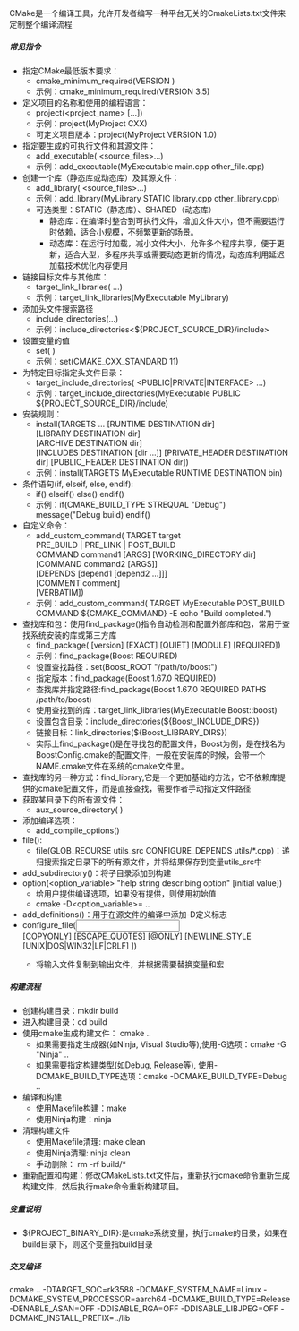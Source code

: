 CMake是一个编译工具，允许开发者编写一种平台无关的CmakeLists.txt文件来定制整个编译流程
##### 常见指令
* 指定CMake最低版本要求：
    - cmake_minimum_required(VERSION <version>)
    - 示例：cmake_minimum_required(VERSION 3.5)
* 定义项目的名称和使用的编程语言：
    - project(<project_name> [<language>...])
    - 示例：project(MyProject CXX)
    - 可定义项目版本：project(MyProject VERSION 1.0)
* 指定要生成的可执行文件和其源文件：
    - add_executable(<target> <source_files>...)
    - 示例：add_executable(MyExecutable main.cpp other_file.cpp)
* 创建一个库（静态库或动态库）及其源文件：
    - add_library(<target> <type> <source_files>...)
    - 示例：add_library(MyLibrary STATIC library.cpp other_library.cpp)
    - 可选类型：STATIC（静态库）、SHARED（动态库）
        - 静态库：在编译时整合到可执行文件，增加文件大小，但不需要运行时依赖，适合小规模，不频繁更新的场景。
        - 动态库：在运行时加载，减小文件大小，允许多个程序共享，便于更新，适合大型，多程序共享或需要动态更新的情况，动态库利用延迟加载技术优化内存使用
* 链接目标文件与其他库：
    - target_link_libraries(<target> <libraries>...)
    - 示例：target_link_libraries(MyExecutable MyLibrary)
* 添加头文件搜索路径
    - include_directories(<dirs>...)
    - 示例：include_directories<${PROJECT_SOURCE_DIR}/include>
* 设置变量的值
    - set(<variable> <value>)
    - 示例：set(CMAKE_CXX_STANDARD 11)    
* 为特定目标指定头文件目录：
    - target_include_directories(<target> <PUBLIC|PRIVATE|INTERFACE> <dirs>...)
    - 示例：target_include_directories(MyExecutable PUBLIC ${PROJECT_SOURCE_DIR}/include)
* 安装规则：
    - install(TARGETS <targets>... [RUNTIME DESTINATION dir]         
                                   [LIBRARY DESTINATION dir]         
                                   [ARCHIVE DESTINATION dir]         
                                   [INCLUDES DESTINATION [dir ...]]         [PRIVATE_HEADER DESTINATION dir]         [PUBLIC_HEADER DESTINATION dir])
    - 示例：install(TARGETS MyExecutable RUNTIME DESTINATION bin)
* 条件语句(if, elseif, else, endif):
    - if(<condition>)
        <commands>
      elseif(<condition>)
        <commands>
      else()
        <commands>
      endif()
    - 示例：if(CMAKE_BUILD_TYPE STREQUAL "Debug")
                message("Debug build)
            endif()
* 自定义命令：
    - add_custom_command(
        TARGET target    
        PRE_BUILD | PRE_LINK | POST_BUILD    
        COMMAND command1 [ARGS] [WORKING_DIRECTORY dir]    
        [COMMAND command2 [ARGS]]    
        [DEPENDS [depend1 [depend2 ...]]]    
        [COMMENT comment]    
        [VERBATIM])
    - 示例：add_custom_command(
            TARGET MyExecutable POST_BUILD 
            COMMAND ${CMAKE_COMMAND} -E echo "Build completed.")
* 查找库和包：使用find_package()指令自动检测和配置外部库和包，常用于查找系统安装的库或第三方库
    - find_package(<package> [version] [EXACT] [QUIET] [MODULE] [REQUIRED])
    - 示例：find_package(Boost REQUIRED)
    - 设置查找路径：set(Boost_ROOT "/path/to/boost")
    - 指定版本：find_package(Boost 1.67.0 REQUIRED)
    - 查找库并指定路径:find_package(Boost 1.67.0 REQUIRED PATHS /path/to/boost)
    - 使用查找到的库：target_link_libraries(MyExecutable Boost::boost)
    - 设置包含目录：include_directories(${Boost_INCLUDE_DIRS})
    - 链接目标：link_directories(${Boost_LIBRARY_DIRS})
    - 实际上find_package()是在寻找包的配置文件，Boost为例，是在找名为BoostConfig.cmake的配置文件，一般在安装库的时候，会带一个NAME.cmake文件在系统的cmake文件里。
* 查找库的另一种方式：find_library,它是一个更加基础的方法，它不依赖库提供的cmake配置文件，而是直接查找，需要作者手动指定文件路径
* 获取某目录下的所有源文件：
    - aux_source_directory(<dirs> <variable>)
* 添加编译选项：
    - add_compile_options()
* file():
    - file(GLOB_RECURSE utils_src CONFIGURE_DEPENDS utils/*.cpp)：递归搜索指定目录下的所有源文件，并将结果保存到变量utils_src中
* add_subdirectory(<dirs>)：将子目录添加到构建
* option(<option_variable> "help string describing option" [initial value])
    - 给用户提供编译选项，如果没有提供，则使用初始值
    - cmake -D<option_variable>=<value> ..
* add_definitions()：用于在源文件的编译中添加-D定义标志
* configure_file(<input> <output>                
                [COPYONLY] [ESCAPE_QUOTES] [@ONLY]                [NEWLINE_STYLE [UNIX|DOS|WIN32|LF|CRLF] ])
    - 将输入文件复制到输出文件，并根据需要替换变量和宏
##### 构建流程
* 创建构建目录：mkdir build
* 进入构建目录：cd build
* 使用cmake生成构建文件： cmake ..
    - 如果需要指定生成器(如Ninja, Visual Studio等),使用-G选项：cmake -G "Ninja" ..
    - 如果需要指定构建类型(如Debug, Release等), 使用-DCMAKE_BUILD_TYPE选项：cmake -DCMAKE_BUILD_TYPE=Debug ..
* 编译和构建
    - 使用Makefile构建：make
    - 使用Ninja构建：ninja
* 清理构建文件
    - 使用Makefile清理: make clean
    - 使用Ninja清理: ninja clean
    - 手动删除： rm -rf build/*
* 重新配置和构建：修改CMakeLists.txt文件后，重新执行cmake命令重新生成构建文件，然后执行make命令重新构建项目。

##### 变量说明
* ${PROJECT_BINARY_DIR}:是cmake系统变量，执行cmake的目录，如果在build目录下，则这个变量指build目录

##### 交叉编译
cmake .. -DTARGET_SOC=rk3588 -DCMAKE_SYSTEM_NAME=Linux -DCMAKE_SYSTEM_PROCESSOR=aarch64 -DCMAKE_BUILD_TYPE=Release -DENABLE_ASAN=OFF -DDISABLE_RGA=OFF -DDISABLE_LIBJPEG=OFF -DCMAKE_INSTALL_PREFIX=../lib